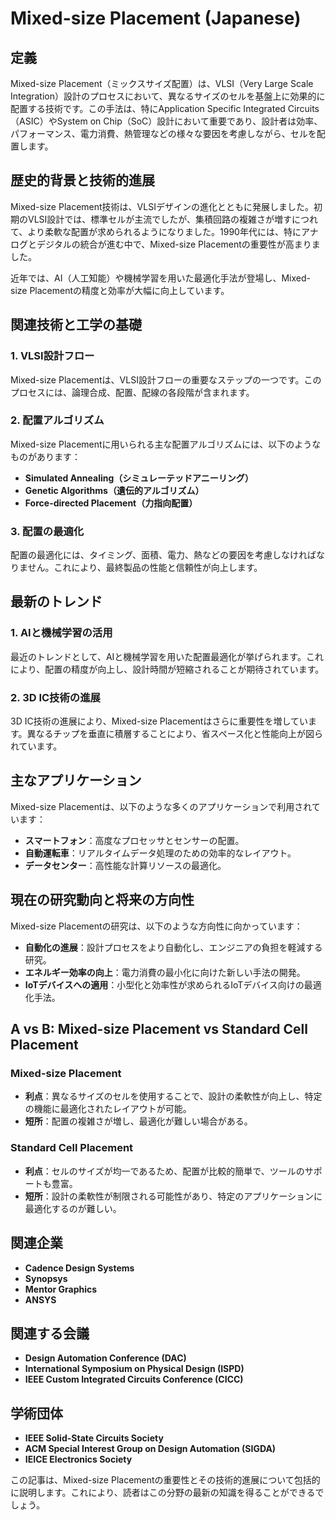# Mixed-size Placement (Japanese)

## 定義

Mixed-size Placement（ミックスサイズ配置）は、VLSI（Very Large Scale Integration）設計のプロセスにおいて、異なるサイズのセルを基盤上に効果的に配置する技術です。この手法は、特にApplication Specific Integrated Circuits（ASIC）やSystem on Chip（SoC）設計において重要であり、設計者は効率、パフォーマンス、電力消費、熱管理などの様々な要因を考慮しながら、セルを配置します。

## 歴史的背景と技術的進展

Mixed-size Placement技術は、VLSIデザインの進化とともに発展しました。初期のVLSI設計では、標準セルが主流でしたが、集積回路の複雑さが増すにつれて、より柔軟な配置が求められるようになりました。1990年代には、特にアナログとデジタルの統合が進む中で、Mixed-size Placementの重要性が高まりました。

近年では、AI（人工知能）や機械学習を用いた最適化手法が登場し、Mixed-size Placementの精度と効率が大幅に向上しています。

## 関連技術と工学の基礎

### 1. VLSI設計フロー

Mixed-size Placementは、VLSI設計フローの重要なステップの一つです。このプロセスには、論理合成、配置、配線の各段階が含まれます。

### 2. 配置アルゴリズム

Mixed-size Placementに用いられる主な配置アルゴリズムには、以下のようなものがあります：

- **Simulated Annealing（シミュレーテッドアニーリング）**
- **Genetic Algorithms（遺伝的アルゴリズム）**
- **Force-directed Placement（力指向配置）**

### 3. 配置の最適化

配置の最適化には、タイミング、面積、電力、熱などの要因を考慮しなければなりません。これにより、最終製品の性能と信頼性が向上します。

## 最新のトレンド

### 1. AIと機械学習の活用

最近のトレンドとして、AIと機械学習を用いた配置最適化が挙げられます。これにより、配置の精度が向上し、設計時間が短縮されることが期待されています。

### 2. 3D IC技術の進展

3D IC技術の進展により、Mixed-size Placementはさらに重要性を増しています。異なるチップを垂直に積層することにより、省スペース化と性能向上が図られています。

## 主なアプリケーション

Mixed-size Placementは、以下のような多くのアプリケーションで利用されています：

- **スマートフォン**：高度なプロセッサとセンサーの配置。
- **自動運転車**：リアルタイムデータ処理のための効率的なレイアウト。
- **データセンター**：高性能な計算リソースの最適化。

## 現在の研究動向と将来の方向性

Mixed-size Placementの研究は、以下のような方向性に向かっています：

- **自動化の進展**：設計プロセスをより自動化し、エンジニアの負担を軽減する研究。
- **エネルギー効率の向上**：電力消費の最小化に向けた新しい手法の開発。
- **IoTデバイスへの適用**：小型化と効率性が求められるIoTデバイス向けの最適化手法。

## A vs B: Mixed-size Placement vs Standard Cell Placement

### Mixed-size Placement

- **利点**：異なるサイズのセルを使用することで、設計の柔軟性が向上し、特定の機能に最適化されたレイアウトが可能。
- **短所**：配置の複雑さが増し、最適化が難しい場合がある。

### Standard Cell Placement

- **利点**：セルのサイズが均一であるため、配置が比較的簡単で、ツールのサポートも豊富。
- **短所**：設計の柔軟性が制限される可能性があり、特定のアプリケーションに最適化するのが難しい。

## 関連企業

- **Cadence Design Systems**
- **Synopsys**
- **Mentor Graphics**
- **ANSYS**

## 関連する会議

- **Design Automation Conference (DAC)**
- **International Symposium on Physical Design (ISPD)**
- **IEEE Custom Integrated Circuits Conference (CICC)**

## 学術団体

- **IEEE Solid-State Circuits Society**
- **ACM Special Interest Group on Design Automation (SIGDA)**
- **IEICE Electronics Society**

この記事は、Mixed-size Placementの重要性とその技術的進展について包括的に説明します。これにより、読者はこの分野の最新の知識を得ることができるでしょう。